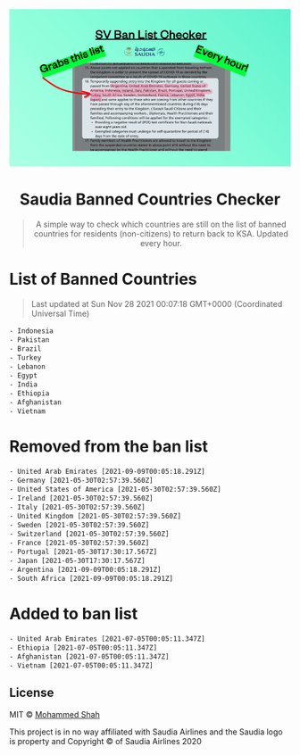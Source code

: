 
<div align="center">
<img src="https://raw.githubusercontent.com/smashah/saudia-banned-country-list-checker/master/assets/bg.png"/>

# Saudia Banned Countries Checker

> A simple way to check which countries are still on the list of banned countries for residents (non-citizens) to return back to KSA.
> Updated every hour.

</div>


# List of Banned Countries
> Last updated at Sun Nov 28 2021 00:07:18 GMT+0000 (Coordinated Universal Time)

    - Indonesia
	- Pakistan
	- Brazil
	- Turkey
	- Lebanon
	- Egypt
	- India
	- Ethiopia
	- Afghanistan
	- Vietnam

# Removed from the ban list

    - United Arab Emirates [2021-09-09T00:05:18.291Z]
	- Germany [2021-05-30T02:57:39.560Z]
	- United States of America [2021-05-30T02:57:39.560Z]
	- Ireland [2021-05-30T02:57:39.560Z]
	- Italy [2021-05-30T02:57:39.560Z]
	- United Kingdom [2021-05-30T02:57:39.560Z]
	- Sweden [2021-05-30T02:57:39.560Z]
	- Switzerland [2021-05-30T02:57:39.560Z]
	- France [2021-05-30T02:57:39.560Z]
	- Portugal [2021-05-30T17:30:17.567Z]
	- Japan [2021-05-30T17:30:17.567Z]
	- Argentina [2021-09-09T00:05:18.291Z]
	- South Africa [2021-09-09T00:05:18.291Z]

# Added to ban list

    - United Arab Emirates [2021-07-05T00:05:11.347Z]
	- Ethiopia [2021-07-05T00:05:11.347Z]
	- Afghanistan [2021-07-05T00:05:11.347Z]
	- Vietnam [2021-07-05T00:05:11.347Z]


## License

MIT © [Mohammed Shah](https://github.com/smashah)

This project is in no way affiliated with Saudia Airlines and the Saudia logo is property and Copyright © of Saudia Airlines 2020 
    